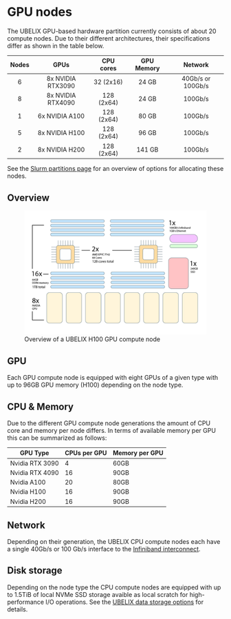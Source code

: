 # GPU nodes

[storage]: ../storage/index.md
[interconnect]: network.md
[slurm-partitions]: ../runjobs/partitions.md

The UBELIX GPU-based hardware partition currently consists of about 20 compute nodes. Due to their different architectures, their specifications differ as shown in the table below.

| Nodes | GPUs                                               | CPU cores     | GPU Memory   | Network     |
| :---: | :------------------------------------------------: | :-----------: | :------: | :---------: |
| 6  | 8x NVIDIA RTX3090 | 32 (2x16) | 24 GB  | 40Gb/s or 100Gb/s |
| 8  | 8x NVIDIA RTX4090 | 128 (2x64) | 24 GB  | 100Gb/s |
| 1  | 6x NVIDIA A100 | 128 (2x64) | 80 GB | 100Gb/s |
| 5  | 8x NVIDIA H100 | 128 (2x64) | 96 GB  | 100Gb/s |
| 2  | 8x NVIDIA H200 | 128 (2x64) | 141 GB  | 100Gb/s |

See the [Slurm partitions page][slurm-partitions] for an overview of options
for allocating these nodes.

## Overview

<figure>
  <img 
    src="../../assets/images/gnode-overview.png" 
    width="800"
    alt="UBELIX GPU node overview"
  >
  <figcaption>Overview of a UBELIX H100 GPU compute node</figcaption>
</figure>

## GPU

Each GPU compute node is equipped with eight GPUs of a given type with up to 96GB GPU memory (H100) depending on the node type.

## CPU & Memory

Due to the different GPU compute node generations the amount of CPU core and memory
per node differs. In terms of available memory per GPU this can be summarized as
follows:

| GPU Type | CPUs per GPU | Memory per GPU |
| ---- | -------------| -------------- |
| Nvidia RTX 3090 | 4 | 60GB |
| Nvidia RTX 4090 | 16 | 90GB |
| Nvidia A100 | 20 | 80GB |
| Nvidia H100 | 16 | 90GB |
| Nvidia H200 | 16 | 90GB |

## Network

Depending on their generation, the UBELIX CPU compute nodes each have a single 40Gb/s or 100 Gb/s interface to the [Infiniband
interconnect][interconnect].

## Disk storage

Depending on the node type the CPU compute nodes are equipped with up to 1.5TiB
of local NVMe SSD storage avaible as local scratch for high-performance I/O operations. See the
[UBELIX data storage options][storage] for details.


